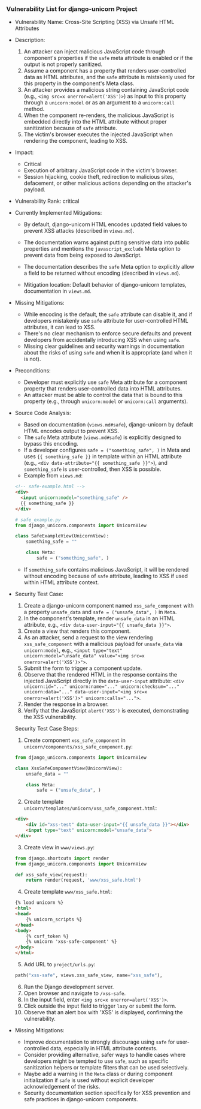 ### Vulnerability List for django-unicorn Project

* Vulnerability Name: Cross-Site Scripting (XSS) via Unsafe HTML Attributes

* Description:
    1. An attacker can inject malicious JavaScript code through component's properties if the `safe` meta attribute is enabled or if the output is not properly sanitized.
    2. Assume a component has a property that renders user-controlled data as HTML attributes, and the `safe` attribute is mistakenly used for this property in the component's Meta class.
    3. An attacker provides a malicious string containing JavaScript code (e.g., `<img src=x onerror=alert('XSS')>`) as input to this property through a `unicorn:model` or as an argument to a `unicorn:call` method.
    4. When the component re-renders, the malicious JavaScript is embedded directly into the HTML attribute without proper sanitization because of `safe` attribute.
    5. The victim's browser executes the injected JavaScript when rendering the component, leading to XSS.

* Impact:
    - Critical
    - Execution of arbitrary JavaScript code in the victim's browser.
    - Session hijacking, cookie theft, redirection to malicious sites, defacement, or other malicious actions depending on the attacker's payload.

* Vulnerability Rank: critical

* Currently Implemented Mitigations:
    - By default, django-unicorn HTML encodes updated field values to prevent XSS attacks (described in `views.md`).
    - The documentation warns against putting sensitive data into public properties and mentions the `javascript_exclude` Meta option to prevent data from being exposed to JavaScript.
    - The documentation describes the `safe` Meta option to explicitly allow a field to be returned without encoding (described in `views.md`).

    - Mitigation location: Default behavior of django-unicorn templates, documentation in `views.md`.

* Missing Mitigations:
    - While encoding is the default, the `safe` attribute can disable it, and if developers mistakenly use `safe` attribute for user-controlled HTML attributes, it can lead to XSS.
    - There's no clear mechanism to enforce secure defaults and prevent developers from accidentally introducing XSS when using `safe`.
    - Missing clear guidelines and security warnings in documentation about the risks of using `safe` and when it is appropriate (and when it is not).

* Preconditions:
    - Developer must explicitly use `safe` Meta attribute for a component property that renders user-controlled data into HTML attributes.
    - An attacker must be able to control the data that is bound to this property (e.g., through `unicorn:model` or `unicorn:call` arguments).

* Source Code Analysis:
    - Based on documentation (`views.md#safe`), django-unicorn by default HTML encodes output to prevent XSS.
    - The `safe` Meta attribute (`views.md#safe`) is explicitly designed to bypass this encoding.
    - If a developer configures `safe = ("something_safe", )` in Meta and uses `{{ something_safe }}` in template within an HTML attribute (e.g., `<div data-attribute="{{ something_safe }}">`), and `something_safe` is user-controlled, then XSS is possible.
    - Example from `views.md`:
    ```html
    <!-- safe-example.html -->
    <div>
      <input unicorn:model="something_safe" />
      {{ something_safe }}
    </div>
    ```
    ```python
    # safe_example.py
    from django_unicorn.components import UnicornView

    class SafeExampleView(UnicornView):
        something_safe = ""

        class Meta:
            safe = ("something_safe", )
    ```
    - If `something_safe` contains malicious JavaScript, it will be rendered without encoding because of `safe` attribute, leading to XSS if used within HTML attribute context.

* Security Test Case:
    1. Create a django-unicorn component named `xss_safe_component` with a property `unsafe_data` and `safe = ("unsafe_data", )` in `Meta`.
    2. In the component's template, render `unsafe_data` in an HTML attribute, e.g., `<div data-user-input="{{ unsafe_data }}">`.
    3. Create a view that renders this component.
    4. As an attacker, send a request to the view rendering `xss_safe_component` with a malicious payload for `unsafe_data` via `unicorn:model`, e.g., `<input type="text" unicorn:model="unsafe_data" value="<img src=x onerror=alert('XSS')>">`.
    5. Submit the form to trigger a component update.
    6. Observe that the rendered HTML in the response contains the injected JavaScript directly in the `data-user-input` attribute: `<div unicorn:id="..." unicorn:name="..." unicorn:checksum="..." unicorn:data="..." data-user-input="<img src=x onerror=alert('XSS')>" unicorn:calls="...">`.
    7. Render the response in a browser.
    8. Verify that the JavaScript `alert('XSS')` is executed, demonstrating the XSS vulnerability.

    Security Test Case Steps:
    1. Create component `xss_safe_component` in `unicorn/components/xss_safe_component.py`:
    ```python
    from django_unicorn.components import UnicornView

    class XssSafeComponentView(UnicornView):
        unsafe_data = ""

        class Meta:
            safe = ("unsafe_data", )
    ```
    2. Create template `unicorn/templates/unicorn/xss_safe_component.html`:
    ```html
    <div>
        <div id="xss-test" data-user-input="{{ unsafe_data }}"></div>
        <input type="text" unicorn:model="unsafe_data">
    </div>
    ```
    3. Create view in `www/views.py`:
    ```python
    from django.shortcuts import render
    from django_unicorn.components import UnicornView

    def xss_safe_view(request):
        return render(request, 'www/xss_safe.html')
    ```
    4. Create template `www/xss_safe.html`:
    ```html
    {% load unicorn %}
    <html>
    <head>
        {% unicorn_scripts %}
    </head>
    <body>
        {% csrf_token %}
        {% unicorn 'xss-safe-component' %}
    </body>
    </html>
    ```
    5. Add URL to `project/urls.py`:
    ```python
    path("xss-safe", views.xss_safe_view, name="xss_safe"),
    ```
    6. Run the Django development server.
    7. Open browser and navigate to `/xss-safe`.
    8. In the input field, enter `<img src=x onerror=alert('XSS')>`.
    9. Click outside the input field to trigger `lazy` or submit the form.
    10. Observe that an alert box with 'XSS' is displayed, confirming the vulnerability.

* Missing Mitigations:
    - Improve documentation to strongly discourage using `safe` for user-controlled data, especially in HTML attribute contexts.
    - Consider providing alternative, safer ways to handle cases where developers might be tempted to use `safe`, such as specific sanitization helpers or template filters that can be used selectively.
    - Maybe add a warning in the `Meta` class or during component initialization if `safe` is used without explicit developer acknowledgement of the risks.
    - Security documentation section specifically for XSS prevention and safe practices in django-unicorn components.
